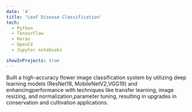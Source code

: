 ```yaml
---
date: '4'
title: 'Leaf Disease Classification'
tech:
  - Python
  - TensorFlow
  - Keras
  - OpenCV
  - Jupyter notebooks

showInProjects: true
---
```


 Built a high-accuracy flower image classification system by utilizing deep learning models (ResNet18, MobileNetV2,VGG19) and enhancingperformance with techniques like transfer learning, image resizing, and normalization,parameter tuning, resulting in upgrades in conservation and cultivation applications.
